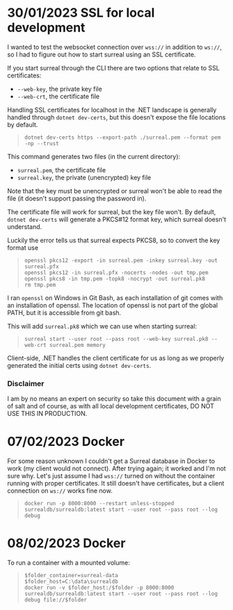 # 30/01/2023 SSL for local development

I wanted to test the websocket connection over `wss://` in addition to `ws://`, so I had to figure out how to start surreal using an SSL certificate.

If you start surreal through the CLI there are two options that relate to SSL certificates:
- `--web-key`, the private key file
- `--web-crt`, the certificate file

Handling SSL certificates for localhost in the .NET landscape is generally handled through `dotnet dev-certs`, but this doesn't expose the file locations by default.

> `dotnet dev-certs https --export-path ./surreal.pem --format pem -np --trust`

This command generates two files (in the current directory):
- `surreal.pem`, the certificate file
- `surreal.key`, the private (unencrypted) key file

Note that the key must be unencrypted or surreal won't be able to read the file (it doesn't support passing the password in).

The certificate file will work for surreal, but the key file won't.
By default, `dotnet dev-certs` will generate a PKCS#12 format key, which surreal doesn't understand.

Luckily the error tells us that surreal expects PKCS8, so to convert the key format use
> ```
> openssl pkcs12 -export -in surreal.pem -inkey surreal.key -out surreal.pfx
> openssl pkcs12 -in surreal.pfx -nocerts -nodes -out tmp.pem
> openssl pkcs8 -in tmp.pem -topk8 -nocrypt -out surreal.pk8
> rm tmp.pem
> ```

I ran `openssl` on Windows in Git Bash, as each installation of git comes with an installation of openssl. The location of openssl is not part of the global PATH, but it is accessible from git bash.

This will add `surreal.pk8` which we can use when starting surreal:

> `surreal start --user root --pass root --web-key surreal.pk8 --web-crt surreal.pem memory`

Client-side, .NET handles the client certificate for us as long as we properly generated the initial certs using `dotnet dev-certs`.

### Disclaimer
I am by no means an expert on security so take this document with a grain of salt and of course, as with all local development certificates, DO NOT USE THIS IN PRODUCTION.

# 07/02/2023 Docker

For some reason unknown I couldn't get a Surreal database in Docker to work (my client would not connect). After trying again; it worked and I'm not sure why. Let's just assume I had `wss://` turned on without the container running with proper certificates.
It still doesn't have certificates, but a client connection on `ws://` works fine now.

> `docker run -p 8000:8000 --restart unless-stopped surrealdb/surrealdb:latest start --user root --pass root --log debug`

# 08/02/2023 Docker

To run a container with a mounted volume:

> ```
> $folder_container=surreal-data
> $folder_host=C:\data\surrealdb
> docker run -v $folder_host:/$folder -p 8000:8000 surrealdb/surrealdb:latest start --user root --pass root --log debug file://$folder
> ```